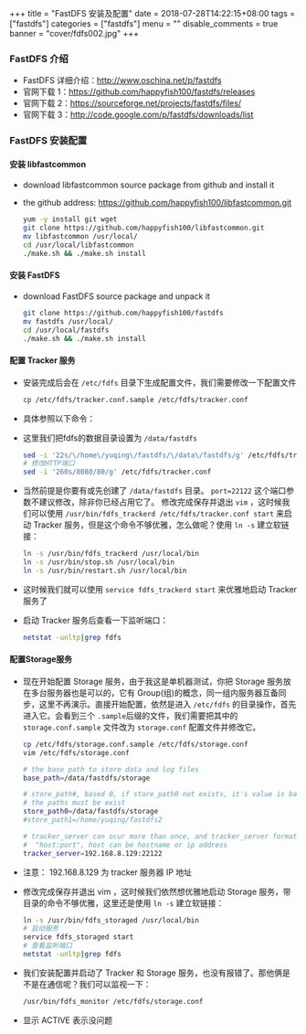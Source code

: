 +++
title = "FastDFS 安装及配置"
date = 2018-07-28T14:22:15+08:00
tags = ["fastdfs"]
categories = ["fastdfs"]
menu = ""
disable_comments = true
banner = "cover/fdfs002.jpg"
+++

### FastDFS 介绍
- FastDFS 详细介绍：<http://www.oschina.net/p/fastdfs>
- 官网下载 1：<https://github.com/happyfish100/fastdfs/releases>
- 官网下载 2：<https://sourceforge.net/projects/fastdfs/files/>
- 官网下载 3：<http://code.google.com/p/fastdfs/downloads/list>

### FastDFS 安装配置

#### 安装 libfastcommon
- download libfastcommon source package from github and install it
- the github address: <https://github.com/happyfish100/libfastcommon.git>
  
  ```bash
  yum -y install git wget
  git clone https://github.com/happyfish100/libfastcommon.git
  mv libfastcommon /usr/local/
  cd /usr/local/libfastcommon
  ./make.sh && ./make.sh install
  ```

#### 安装 FastDFS
- download FastDFS source package and unpack it
  
  ```bash
  git clone https://github.com/happyfish100/fastdfs
  mv fastdfs /usr/local/
  cd /usr/local/fastdfs
  ./make.sh && ./make.sh install
  ```

#### 配置 Tracker 服务
- 安装完成后会在 `/etc/fdfs` 目录下生成配置文件，我们需要修改一下配置文件
  
  ```bash
  cp /etc/fdfs/tracker.conf.sample /etc/fdfs/tracker.conf
  ```

- 具体参照以下命令：
- 这里我们把fdfs的数据目录设置为 `/data/fastdfs`
  
  ```bash
  sed -i '22s/\/home\/yuqing\/fastdfs/\/data\/fastdfs/g' /etc/fdfs/tracker.conf
  # 修改HTTP端口
  sed -i '260s/8080/80/g' /etc/fdfs/tracker.conf
  ```
- 当然前提是你要有或先创建了 `/data/fastdfs` 目录。 `port=22122` 这个端口参数不建议修改，除非你已经占用它了。
修改完成保存并退出 `vim` ，这时候我们可以使用 `/usr/bin/fdfs_trackerd /etc/fdfs/tracker.conf start` 来启动  Tracker 服务，但是这个命令不够优雅，怎么做呢？使用 `ln -s` 建立软链接：
  
  ```bash
  ln -s /usr/bin/fdfs_trackerd /usr/local/bin
  ln -s /usr/bin/stop.sh /usr/local/bin
  ln -s /usr/bin/restart.sh /usr/local/bin
  ```
- 这时候我们就可以使用 `service fdfs_trackerd start` 来优雅地启动 Tracker 服务了
- 启动 Tracker 服务后查看一下监听端口：
  
  ```bash
  netstat -unltp|grep fdfs
  ```

#### 配置Storage服务
- 现在开始配置 Storage 服务，由于我这是单机器测试，你把 Storage 服务放在多台服务器也是可以的，它有 Group(组)的概念，同一组内服务器互备同步，这里不再演示。直接开始配置，依然是进入 `/etc/fdfs` 的目录操作，首先进入它。会看到三个 `.sample`后缀的文件，我们需要把其中的 `storage.conf.sample` 文件改为 `storage.conf` 配置文件并修改它。
  
  ```bash
  cp /etc/fdfs/storage.conf.sample /etc/fdfs/storage.conf
  vim /etc/fdfs/storage.conf
  ```

  ```bash
  # the base path to store data and log files
  base_path=/data/fastdfs/storage
  
  # store_path#, based 0, if store_path0 not exists, it's value is base_path
  # the paths must be exist
  store_path0=/data/fastdfs/storage
  #store_path1=/home/yuqing/fastdfs2
  
  # tracker_server can ocur more than once, and tracker_server format is
  #  "host:port", host can be hostname or ip address
  tracker_server=192.168.8.129:22122
  ```
- 注意： 192.168.8.129 为 tracker 服务器 IP 地址
- 修改完成保存并退出 vim ，这时候我们依然想优雅地启动 Storage 服务，带目录的命令不够优雅，这里还是使用 `ln -s` 建立软链接：
  
  ```bash
  ln -s /usr/bin/fdfs_storaged /usr/local/bin
  # 启动服务
  service fdfs_storaged start
  # 查看监听端口
  netstat -unltp|grep fdfs
  ```
- 我们安装配置并启动了 Tracker 和 Storage 服务，也没有报错了。那他俩是不是在通信呢？我们可以监视一下：
  
  ```bash
  /usr/bin/fdfs_monitor /etc/fdfs/storage.conf
  ```
- 显示 ACTIVE 表示没问题
